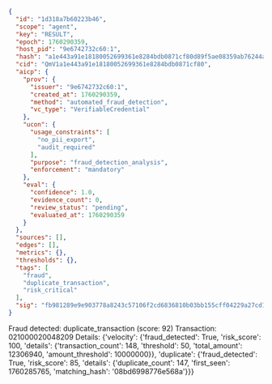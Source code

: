 ```json
{
  "id": "1d318a7b60223b46",
  "scope": "agent",
  "key": "RESULT",
  "epoch": 1760290359,
  "host_pid": "9e6742732c60:1",
  "hash": "a1e443a91e18180052699361e8284bdb0871cf80d89f5ae08359ab76244ae090",
  "cid": "QmV1a1e443a91e18180052699361e8284bdb0871cf80",
  "aicp": {
    "prov": {
      "issuer": "9e6742732c60:1",
      "created_at": 1760290359,
      "method": "automated_fraud_detection",
      "vc_type": "VerifiableCredential"
    },
    "ucon": {
      "usage_constraints": [
        "no_pii_export",
        "audit_required"
      ],
      "purpose": "fraud_detection_analysis",
      "enforcement": "mandatory"
    },
    "eval": {
      "confidence": 1.0,
      "evidence_count": 0,
      "review_status": "pending",
      "evaluated_at": 1760290359
    }
  },
  "sources": [],
  "edges": [],
  "metrics": {},
  "thresholds": {},
  "tags": [
    "fraud",
    "duplicate_transaction",
    "risk_critical"
  ],
  "sig": "fb981289e9e903778a8243c57106f2cd6836810b03bb155cff04229a27cd1f75"
}
```

Fraud detected: duplicate_transaction (score: 92)
Transaction: 021000020048209
Details: {'velocity': {'fraud_detected': True, 'risk_score': 100, 'details': {'transaction_count': 148, 'threshold': 50, 'total_amount': 12306940, 'amount_threshold': 10000000}}, 'duplicate': {'fraud_detected': True, 'risk_score': 85, 'details': {'duplicate_count': 147, 'first_seen': 1760285765, 'matching_hash': '08bd6998776e568a'}}}